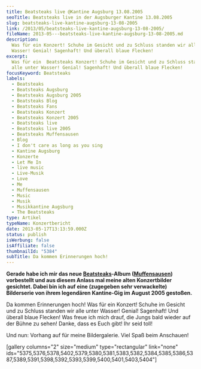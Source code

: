 ```yaml
---
title: Beatsteaks live @Kantine Augsburg 13.08.2005
seoTitle: Beatsteaks live in der Augsburger Kantine 13.08.2005
slug: beatsteaks-live-kantine-augsburg-13-08-2005
link: /2013/05/beatsteaks-live-kantine-augsburg-13-08-2005/
fileName: 2013-05---beatsteaks-live-kantine-augsburg-13-08-2005.md
description:
  Was für ein Konzert! Schuhe im Gesicht und zu Schluss standen wir alle unter
  Wasser! Genial! Sagenhaft! Und überall blaue Flecken!
excerpt:
  Was für ein  Beatsteaks Konzert! Schuhe im Gesicht und zu Schluss standen wir
  alle unter Wasser! Genial! Sagenhaft! Und überall blaue Flecken!
focusKeyword: Beatsteaks
labels:
  - Beatsteaks
  - Beatsteaks Augsburg
  - Beatsteaks Augsburg 2005
  - Beatsteaks Blog
  - Beatsteaks Fans
  - Beatsteaks Konzert
  - Beatsteaks Konzert 2005
  - Beatsteaks live
  - Beatsteaks live 2005
  - Beatsteaks Muffensausen
  - Blog
  - I don't care as long as you sing
  - Kantine Augsburg
  - Konzerte
  - Let Me In
  - live music
  - Live-Musik
  - Love
  - Me
  - Muffensausen
  - Music
  - Musik
  - Musikkantine Augsburg
  - The Beatsteaks
type: Artikel
typeName: Konzertbericht
date: 2013-05-17T13:13:59.000Z
status: publish
isWerbung: false
isAffiliate: false
thumbnailId: "5384"
subTitle: Da kommen Erinnerungen hoch!
---
```


<strong>Gerade habe ich mir das neue
<a title="Beatsteaks" href="http://beatsteaks.com" target="_blank" rel="noopener">Beatsteaks</a>-Album
(<a title="Muffensausen" href="http://www.thestereoboutique.com/de/s/beatsteaks/?intcmp=120506/beatsteaks/wmde/hp/s_hp/ban/bdy/de/Beatsteaks_Website_News_Bundle" target="_blank" rel="noopener">Muffensausen</a>)
vorbestellt und aus diesem Anlass mal meine alten Konzertbilder gesichtet. Dabei
bin ich auf eine (zugegeben sehr verwackelte) Bilderserie von ihrem legendären
Kantine-Gig im August 2005 gestoßen. </strong>

Da kommen Erinnerungen hoch! Was für ein Konzert! Schuhe im Gesicht und zu
Schluss standen wir alle unter Wasser! Genial! Sagenhaft! Und überall blaue
Flecken! Was freue ich mich drauf, die Jungs bald wieder auf der Bühne zu sehen!
Danke, dass es Euch gibt! Ihr seid toll!

Und nun: Vorhang auf für meine Bildergalerie. Viel Spaß beim Anschauen!

[gallery columns="2" size="medium" type="rectangular" link="none"
ids="5375,5376,5378,5402,5379,5380,5381,5383,5382,5384,5385,5386,5387,5389,5391,5398,5392,5393,5399,5400,5401,5403,5404"]
